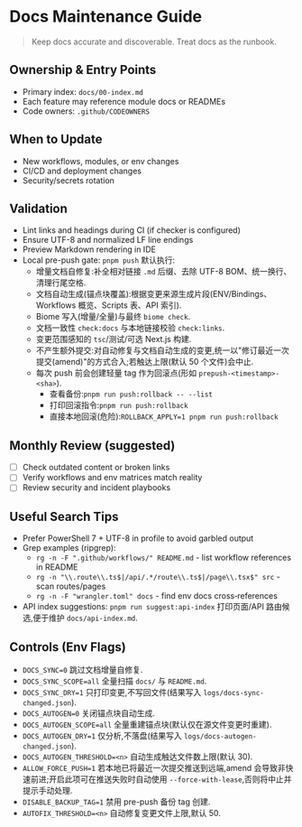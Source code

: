# Docs Maintenance Guide

> Keep docs accurate and discoverable. Treat docs as the runbook.

## Ownership & Entry Points
- Primary index: `docs/00-index.md`
- Each feature may reference module docs or READMEs
- Code owners: `.github/CODEOWNERS`

## When to Update
- New workflows, modules, or env changes
- CI/CD and deployment changes
- Security/secrets rotation

## Validation
- Lint links and headings during CI (if checker is configured)
- Ensure UTF-8 and normalized LF line endings
- Preview Markdown rendering in IDE
- Local pre-push gate: `pnpm push` 默认执行:
  - 增量文档自修复:补全相对链接 `.md` 后缀、去除 UTF-8 BOM、统一换行、清理行尾空格.
  - 文档自动生成(锚点块覆盖):根据变更来源生成片段(ENV/Bindings、Workflows 概览、Scripts 表、API 索引).
  - Biome 写入(增量/全量)与最终 `biome check`.
  - 文档一致性 `check:docs` 与本地链接校验 `check:links`.
  - 变更范围感知的 `tsc`/测试/可选 Next.js 构建.
  - 不产生额外提交:对自动修复与文档自动生成的变更,统一以"修订最近一次提交(amend)"的方式合入;若触达上限(默认 50 个文件)会中止.
  - 每次 push 前会创建轻量 tag 作为回滚点(形如 `prepush-<timestamp>-<sha>`).
    - 查看备份:`pnpm run push:rollback -- --list`
    - 打印回滚指令:`pnpm run push:rollback`
    - 直接本地回滚(危险):`ROLLBACK_APPLY=1 pnpm run push:rollback`

## Monthly Review (suggested)
- [ ] Check outdated content or broken links
- [ ] Verify workflows and env matrices match reality
- [ ] Review security and incident playbooks

## Useful Search Tips
- Prefer PowerShell 7 + UTF-8 in profile to avoid garbled output
- Grep examples (ripgrep):
  - `rg -n -F ".github/workflows/" README.md` - list workflow references in README
  - `rg -n "\\.route\\.ts$|/api/.*/route\\.ts$|/page\\.tsx$" src` - scan routes/pages
  - `rg -n -F "wrangler.toml" docs` - find env docs cross‑references
- API index suggestions: `pnpm run suggest:api-index` 打印页面/API 路由候选,便于维护 `docs/api-index.md`.

## Controls (Env Flags)
- `DOCS_SYNC=0` 跳过文档增量自修复.
- `DOCS_SYNC_SCOPE=all` 全量扫描 `docs/` 与 `README.md`.
- `DOCS_SYNC_DRY=1` 只打印变更,不写回文件(结果写入 `logs/docs-sync-changed.json`).
- `DOCS_AUTOGEN=0` 关闭锚点块自动生成.
- `DOCS_AUTOGEN_SCOPE=all` 全量重建锚点块(默认仅在源文件变更时重建).
- `DOCS_AUTOGEN_DRY=1` 仅分析,不落盘(结果写入 `logs/docs-autogen-changed.json`).
- `DOCS_AUTOGEN_THRESHOLD=<n>` 自动生成触达文件数上限(默认 30).
 - `ALLOW_FORCE_PUSH=1` 若本地已将最近一次提交推送到远端,amend 会导致非快速前进;开启此项可在推送失败时自动使用 `--force-with-lease`,否则将中止并提示手动处理.
- `DISABLE_BACKUP_TAG=1` 禁用 pre-push 备份 tag 创建.
- `AUTOFIX_THRESHOLD=<n>` 自动修复变更文件上限,默认 50.
